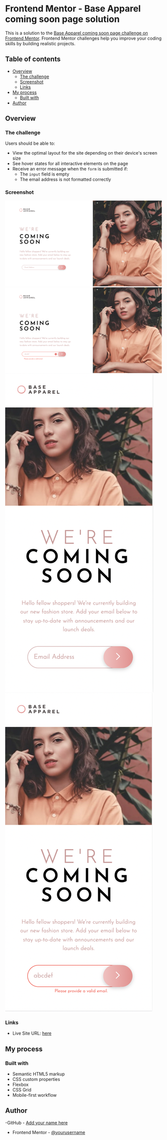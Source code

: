 # Frontend Mentor - Base Apparel coming soon page solution

This is a solution to the [Base Apparel coming soon page challenge on Frontend Mentor](https://www.frontendmentor.io/challenges/base-apparel-coming-soon-page-5d46b47f8db8a7063f9331a0). Frontend Mentor challenges help you improve your coding skills by building realistic projects. 

## Table of contents

- [Overview](#overview)
  - [The challenge](#the-challenge)
  - [Screenshot](#screenshot)
  - [Links](#links)
- [My process](#my-process)
  - [Built with](#built-with)
- [Author](#author)


## Overview

### The challenge

Users should be able to:

- View the optimal layout for the site depending on their device's screen size
- See hover states for all interactive elements on the page
- Receive an error message when the `form` is submitted if:
  - The `input` field is empty
  - The email address is not formatted correctly

### Screenshot

![Desktop](screenshots/desktop-1.png)
![Desktop](screenshots/desktop-2.png)
![Mobile](screenshots/mobile-1.png)
![Mobile](screenshots/mobile-2.png)



### Links

- Live Site URL: [here](https://d4lbit.github.io/fem-comingsoon/)

## My process

### Built with

- Semantic HTML5 markup
- CSS custom properties
- Flexbox
- CSS Grid
- Mobile-first workflow

## Author

-GitHub - [Add your name here](https://www.github.com/d4lbit)
- Frontend Mentor - [@yourusername](https://www.frontendmentor.io/profile/d4lbit)
